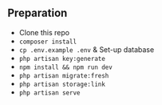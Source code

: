 ## Preparation

- Clone this repo
- `composer install`
- `cp .env.example .env` & Set-up database
- `php artisan key:generate`
- `npm install && npm run dev`
- `php artisan migrate:fresh`
- `php artisan storage:link`
- `php artisan serve`
